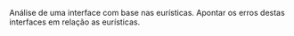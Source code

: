 <p>
  Análise de uma interface com base nas eurísticas. Apontar os erros destas interfaces em relação as eurísticas.
  
</p>
